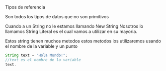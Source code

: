 Tipos de referencia

Son todos los tipos de datos que no son primitivos

Cuando a un String no le estamos llamando New String Nosotros lo llamamos String Literal es el cual vamos a utilizar en su mayoria.

Estos string tienen muchos metodos estos metodos los utilizaremos usando el nombre de la variable y un punto

```Java
String text = "Hola Mundo!";
//text es el nombre de la variable
text.
```
